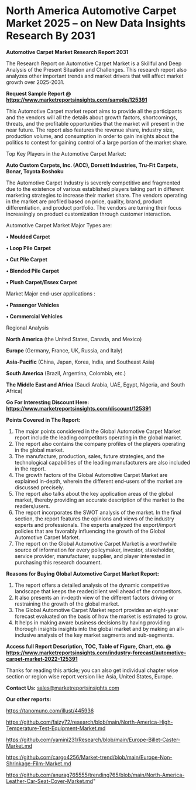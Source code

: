 # North America Automotive Carpet Market 2025 – on New Data Insights Research By 2031

<strong>Automotive Carpet Market Research Report 2031</strong>

The Research Report on Automotive Carpet Market is a Skillful and Deep Analysis of the Present Situation and Challenges. This research report also analyzes other important trends and market drivers that will affect market growth over 2025-2031.

<strong>Request Sample Report @ <a href=https://www.marketreportsinsights.com/sample/125391>https://www.marketreportsinsights.com/sample/125391</a></strong>

This Automotive Carpet market report aims to provide all the participants and the vendors will all the details about growth factors, shortcomings, threats, and the profitable opportunities that the market will present in the near future. The report also features the revenue share, industry size, production volume, and consumption in order to gain insights about the politics to contest for gaining control of a large portion of the market share.

Top Key Players in the Automotive Carpet Market:

<strong>Auto Custom Carpets, Inc. (ACC), Dorsett Industries, Tru-Fit Carpets, Bonar, Toyota Boshoku</strong>

The Automotive Carpet Industry is severely competitive and fragmented due to the existence of various established players taking part in different marketing strategies to increase their market share. The vendors operating in the market are profiled based on price, quality, brand, product differentiation, and product portfolio. The vendors are turning their focus increasingly on product customization through customer interaction.

Automotive Carpet Market Major Types are:

<strong>• Moulded Carpet

• Loop Pile Carpet

• Cut Pile Carpet

• Blended Pile Carpet

• Plush Carpet/Essex Carpet</strong>

Market Major end-user applications :

<strong>• Passenger Vehicles

• Commercial Vehicles</strong>

Regional Analysis

</u><strong><b>North America</b></strong> (the United States, Canada, and Mexico)

<strong><b>Europe </b></strong>(Germany, France, UK, Russia, and Italy)

<strong><b>Asia-Pacific</b></strong> (China, Japan, Korea, India, and Southeast Asia)

<strong><b>South America</b></strong> (Brazil, Argentina, Colombia, etc.)

<strong><b>The Middle East and Africa</b></strong> (Saudi Arabia, UAE, Egypt, Nigeria, and South Africa)

<strong>Go For Interesting Discount Here: <a href=https://www.marketreportsinsights.com/discount/125391>https://www.marketreportsinsights.com/discount/125391</a></strong>

<strong>Points Covered in The Report:</strong>
<ol>
  <li>The major points considered in the Global Automotive Carpet Market report include the leading competitors operating in the global market.</li>
  <li>The report also contains the company profiles of the players operating in the global market.</li>
  <li>The manufacture, production, sales, future strategies, and the technological capabilities of the leading manufacturers are also included in the report.</li>
  <li>The growth factors of the Global Automotive Carpet Market are explained in-depth, wherein the different end-users of the market are discussed precisely.</li>
  <li>The report also talks about the key application areas of the global market, thereby providing an accurate description of the market to the readers/users.</li>
  <li>The report incorporates the SWOT analysis of the market. In the final section, the report features the opinions and views of the industry experts and professionals. The experts analyzed the export/import policies that are favorably influencing the growth of the Global Automotive Carpet Market.</li>
  <li>The report on the Global Automotive Carpet Market is a worthwhile source of information for every policymaker, investor, stakeholder, service provider, manufacturer, supplier, and player interested in purchasing this research document.</li>
</ol>
<strong>Reasons for Buying Global Automotive Carpet Market Report:</strong>

<ol>
  <li>The report offers a detailed analysis of the dynamic competitive landscape that keeps the reader/client well ahead of the competitors.</li>
  <li>It also presents an in-depth view of the different factors driving or restraining the growth of the global market.</li>
  <li>The Global Automotive Carpet Market report provides an eight-year forecast evaluated on the basis of how the market is estimated to grow.</li>
  <li>It helps in making aware business decisions by having providing thorough insights insights into the global market and by making an all-inclusive analysis of the key market segments and sub-segments.</li>
</ol>
<strong>Access full Report Description, TOC, Table of Figure, Chart, etc. @ <a href=https://www.marketreportsinsights.com/industry-forecast/automotive-carpet-market-2022-125391>https://www.marketreportsinsights.com/industry-forecast/automotive-carpet-market-2022-125391</a></strong>


Thanks for reading this article; you can also get individual chapter wise section or region wise report version like Asia, United States, Europe.

<strong>Contact Us:</strong>
sales@marketreportsinsights.com

<strong>Our other reports:</strong>

<a href=https://tanomuno.com/illust/445936>https://tanomuno.com/illust/445936</a>

<a href=https://github.com/faizy72/research/blob/main/North-America-High-Temperature-Test-Equipment-Market.md>https://github.com/faizy72/research/blob/main/North-America-High-Temperature-Test-Equipment-Market.md</a>

<a href=https://github.com/yamini231/Research/blob/main/Europe-Billet-Caster-Market.md>https://github.com/yamini231/Research/blob/main/Europe-Billet-Caster-Market.md</a>

<a href=https://github.com/cargo4256/Market-trend/blob/main/Europe-Non-Shrinkage-Film-Market.md>https://github.com/cargo4256/Market-trend/blob/main/Europe-Non-Shrinkage-Film-Market.md</a>

<a href=https://github.com/anurag765555/trending765/blob/main/North-America-Leather-Car-Seat-Cover-Market.md>https://github.com/anurag765555/trending765/blob/main/North-America-Leather-Car-Seat-Cover-Market.md</a>"
